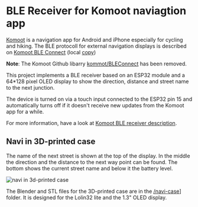 # BLE Receiver for Komoot naviagtion app

[Komoot](https://www.komoot.de) is a navigation app for Android and iPhone especially for cycling and hiking. The BLE protocoll for external navigation displays is described on [Komoot BLE Connect](https://docs.google.com/document/d/1iYgV4lDKG8LdCuYwzTXpt3FLO_kaoJGGWzai8yehv6g/) (local [copy](./doc/Komoot%20BLEConnect.odt))

**Note**: The Komoot Github libarry [kommot/BLEConnect](https://github.com/komoot/BLEConnect) has been removed.

This project implements a BLE receiver based on an ESP32 module and a 64*128 pixel OLED display to show the direction, distance and street name to the next junction.

The device is turned on via a touch input connected to the ESP32 pin 15 and automatically turns off if it doesn't receive new updates from the Komoot app for a while.

For more information, have a look at [Komoot BLE receiver description](/doc/Komoot%20BLE%20receiver.md).

## Navi in 3D-printed case

The name of the next street is shown at the top of the display. In the middle the direction and the distance to the next way point can be found. The bottom shows the current street name and below it the battery level.

![navi in 3d-printed case](/doc/navi-case.jpg)

The Blender and STL files for the 3D-printed case are in the [/navi-case](/navi-case)] folder. It is designed for the Lolin32 lite and the 1.3" OLED display.
